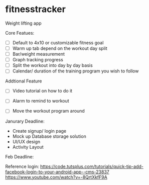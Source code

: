 # fitnesstracker
Weight lifting app 

Core Featues:
- [ ] Default to 4x10 or customizable fitness goal
- [ ] Warm up tab depend on the workout day split
- [ ] Bar/weight measurement 
- [ ] Graph tracking progress 
- [ ] Split the workout into day by day basis 
- [ ] Calendar/ duration of the training program you wish to follow

Addtional Feature 
- [ ] Video tutorial on how to do it 
- [ ] Alarm to remind to workout 
- [ ] Move the workout program around 


Janurary Deadline:
  + Create signup/ login page 
  + Mock up Database storage solution 
  + UI/UX design
  + Activity Layout

Feb Deadline:


Reference
login:
https://code.tutsplus.com/tutorials/quick-tip-add-facebook-login-to-your-android-app--cms-23837
https://www.youtube.com/watch?v=-8QrtXkfF9A
